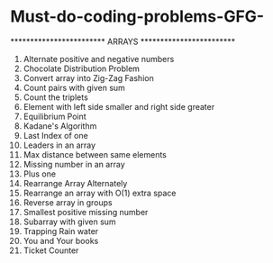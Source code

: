 # Must-do-coding-problems-GFG-


************************ ARRAYS ************************
1. Alternate positive and negative numbers
2. Chocolate Distribution Problem
3. Convert array into Zig-Zag Fashion
4. Count pairs with given sum
5. Count the triplets
6. Element with left side smaller and right side greater
7. Equilibrium Point
8. Kadane's Algorithm
9. Last Index of one
10. Leaders in an array
11. Max distance between same elements
12. Missing number in an array
13. Plus one
14. Rearrange Array Alternately
15. Rearrange an array with O(1) extra space
16. Reverse array in groups
17. Smallest positive missing number
18. Subarray with given sum
19. Trapping Rain water
20. You and Your books
21. Ticket Counter

